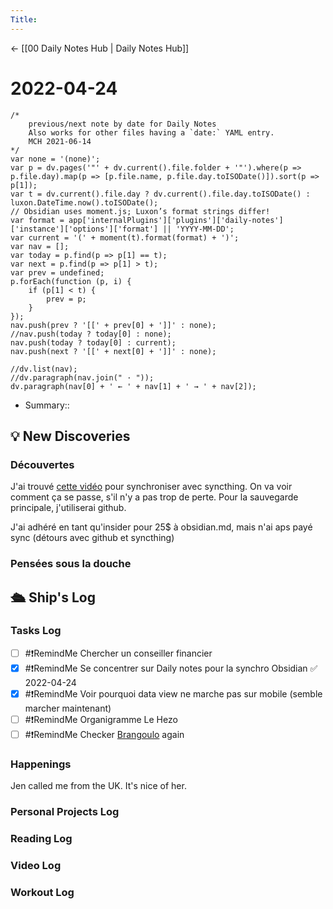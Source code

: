 ```yaml
---
Title:
---
```


<- [[00 Daily Notes Hub | Daily Notes Hub]]

# 2022-04-24
```dataviewjs
/*
    previous/next note by date for Daily Notes
    Also works for other files having a `date:` YAML entry.
    MCH 2021-06-14
*/
var none = '(none)';
var p = dv.pages('"' + dv.current().file.folder + '"').where(p => p.file.day).map(p => [p.file.name, p.file.day.toISODate()]).sort(p => p[1]);
var t = dv.current().file.day ? dv.current().file.day.toISODate() : luxon.DateTime.now().toISODate();
// Obsidian uses moment.js; Luxon’s format strings differ!
var format = app['internalPlugins']['plugins']['daily-notes']['instance']['options']['format'] || 'YYYY-MM-DD';
var current = '(' + moment(t).format(format) + ')';
var nav = [];
var today = p.find(p => p[1] == t);
var next = p.find(p => p[1] > t);
var prev = undefined;
p.forEach(function (p, i) {
    if (p[1] < t) {
        prev = p;
    }
});
nav.push(prev ? '[[' + prev[0] + ']]' : none);
//nav.push(today ? today[0] : none);
nav.push(today ? today[0] : current);
nav.push(next ? '[[' + next[0] + ']]' : none);

//dv.list(nav);
//dv.paragraph(nav.join(" · "));
dv.paragraph(nav[0] + ' ← ' + nav[1] + ' → ' + nav[2]);
```
- Summary:: 

## 💡 New Discoveries

### Découvertes
J'ai trouvé [cette vidéo](https://www.youtube.com/watch?v=P14Op7ENOAU) pour synchroniser avec syncthing. 
On va voir comment ça se passe, s'il n'y a pas trop de perte. Pour la sauvegarde principale, j'utiliserai github. 

J'ai adhéré en tant qu'insider pour 25$ à obsidian.md, mais n'ai aps payé sync (détours avec github et syncthing)
### Pensées sous la douche


## 🛳️ Ship's Log
### Tasks Log
- [ ] #❗RemindMe Chercher un conseiller financier
- [x] #❗RemindMe  Se concentrer sur Daily notes pour la synchro Obsidian ✅ 2022-04-24
- [x] #❗RemindMe  Voir pourquoi data view ne marche pas sur mobile (semble marcher maintenant)
- [ ] #❗RemindMe Organigramme Le Hezo
- [ ] #❗RemindMe Checker [Brangoulo](https://www.brangoulo.fr/entites-juridiques-et-argent/) again
### Happenings
Jen called me from the UK. It's nice of her. 

### Personal Projects Log

### Reading Log

### Video Log

### Workout Log